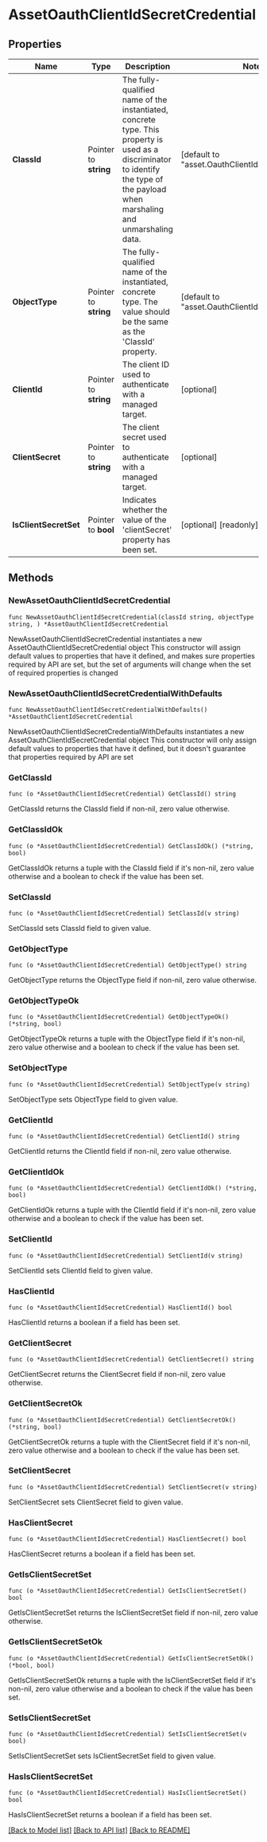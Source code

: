 # AssetOauthClientIdSecretCredential

## Properties

Name | Type | Description | Notes
------------ | ------------- | ------------- | -------------
**ClassId** | Pointer to **string** | The fully-qualified name of the instantiated, concrete type. This property is used as a discriminator to identify the type of the payload when marshaling and unmarshaling data. | [default to "asset.OauthClientIdSecretCredential"]
**ObjectType** | Pointer to **string** | The fully-qualified name of the instantiated, concrete type. The value should be the same as the &#39;ClassId&#39; property. | [default to "asset.OauthClientIdSecretCredential"]
**ClientId** | Pointer to **string** | The client ID used to authenticate with a managed target. | [optional] 
**ClientSecret** | Pointer to **string** | The client secret used to authenticate with a managed target. | [optional] 
**IsClientSecretSet** | Pointer to **bool** | Indicates whether the value of the &#39;clientSecret&#39; property has been set. | [optional] [readonly] [default to false]

## Methods

### NewAssetOauthClientIdSecretCredential

`func NewAssetOauthClientIdSecretCredential(classId string, objectType string, ) *AssetOauthClientIdSecretCredential`

NewAssetOauthClientIdSecretCredential instantiates a new AssetOauthClientIdSecretCredential object
This constructor will assign default values to properties that have it defined,
and makes sure properties required by API are set, but the set of arguments
will change when the set of required properties is changed

### NewAssetOauthClientIdSecretCredentialWithDefaults

`func NewAssetOauthClientIdSecretCredentialWithDefaults() *AssetOauthClientIdSecretCredential`

NewAssetOauthClientIdSecretCredentialWithDefaults instantiates a new AssetOauthClientIdSecretCredential object
This constructor will only assign default values to properties that have it defined,
but it doesn't guarantee that properties required by API are set

### GetClassId

`func (o *AssetOauthClientIdSecretCredential) GetClassId() string`

GetClassId returns the ClassId field if non-nil, zero value otherwise.

### GetClassIdOk

`func (o *AssetOauthClientIdSecretCredential) GetClassIdOk() (*string, bool)`

GetClassIdOk returns a tuple with the ClassId field if it's non-nil, zero value otherwise
and a boolean to check if the value has been set.

### SetClassId

`func (o *AssetOauthClientIdSecretCredential) SetClassId(v string)`

SetClassId sets ClassId field to given value.


### GetObjectType

`func (o *AssetOauthClientIdSecretCredential) GetObjectType() string`

GetObjectType returns the ObjectType field if non-nil, zero value otherwise.

### GetObjectTypeOk

`func (o *AssetOauthClientIdSecretCredential) GetObjectTypeOk() (*string, bool)`

GetObjectTypeOk returns a tuple with the ObjectType field if it's non-nil, zero value otherwise
and a boolean to check if the value has been set.

### SetObjectType

`func (o *AssetOauthClientIdSecretCredential) SetObjectType(v string)`

SetObjectType sets ObjectType field to given value.


### GetClientId

`func (o *AssetOauthClientIdSecretCredential) GetClientId() string`

GetClientId returns the ClientId field if non-nil, zero value otherwise.

### GetClientIdOk

`func (o *AssetOauthClientIdSecretCredential) GetClientIdOk() (*string, bool)`

GetClientIdOk returns a tuple with the ClientId field if it's non-nil, zero value otherwise
and a boolean to check if the value has been set.

### SetClientId

`func (o *AssetOauthClientIdSecretCredential) SetClientId(v string)`

SetClientId sets ClientId field to given value.

### HasClientId

`func (o *AssetOauthClientIdSecretCredential) HasClientId() bool`

HasClientId returns a boolean if a field has been set.

### GetClientSecret

`func (o *AssetOauthClientIdSecretCredential) GetClientSecret() string`

GetClientSecret returns the ClientSecret field if non-nil, zero value otherwise.

### GetClientSecretOk

`func (o *AssetOauthClientIdSecretCredential) GetClientSecretOk() (*string, bool)`

GetClientSecretOk returns a tuple with the ClientSecret field if it's non-nil, zero value otherwise
and a boolean to check if the value has been set.

### SetClientSecret

`func (o *AssetOauthClientIdSecretCredential) SetClientSecret(v string)`

SetClientSecret sets ClientSecret field to given value.

### HasClientSecret

`func (o *AssetOauthClientIdSecretCredential) HasClientSecret() bool`

HasClientSecret returns a boolean if a field has been set.

### GetIsClientSecretSet

`func (o *AssetOauthClientIdSecretCredential) GetIsClientSecretSet() bool`

GetIsClientSecretSet returns the IsClientSecretSet field if non-nil, zero value otherwise.

### GetIsClientSecretSetOk

`func (o *AssetOauthClientIdSecretCredential) GetIsClientSecretSetOk() (*bool, bool)`

GetIsClientSecretSetOk returns a tuple with the IsClientSecretSet field if it's non-nil, zero value otherwise
and a boolean to check if the value has been set.

### SetIsClientSecretSet

`func (o *AssetOauthClientIdSecretCredential) SetIsClientSecretSet(v bool)`

SetIsClientSecretSet sets IsClientSecretSet field to given value.

### HasIsClientSecretSet

`func (o *AssetOauthClientIdSecretCredential) HasIsClientSecretSet() bool`

HasIsClientSecretSet returns a boolean if a field has been set.


[[Back to Model list]](../README.md#documentation-for-models) [[Back to API list]](../README.md#documentation-for-api-endpoints) [[Back to README]](../README.md)


